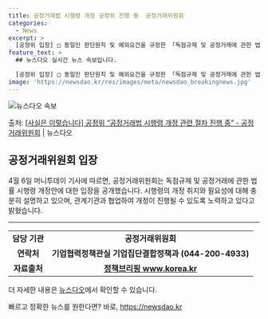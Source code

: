 ```yaml
---
title: 공정거래법 시행령 개정 공정위 진행 중  공정거래위원회
categories:
  - News
excerpt: >
  [공정위 입장] □ 동일인 판단원칙 및 예외요건을 규정한 「독점규제 및 공정거래에 관한 법률」 시행령 개정안…
feature_text: >
  ## 뉴스다오 실시간 뉴스 속보입니다.

  [공정위 입장] □ 동일인 판단원칙 및 예외요건을 규정한 「독점규제 및 공정거래에 관한 법률」 시행령 개정안…
image: 'https://newsdao.kr/res/images/meta/newsdao_breakingnews.jpg'
---
```


![뉴스다오 속보](https://newsdao.kr/res/images/meta/newsdao_breakingnews.jpg)

<p>출처: <a href="https://newsdao.kr/3544" rel="dofollow">[사실은 이렇습니다] 공정위 “공정거래법 시행령 개정 관련 절차 진행 중” - 공정거래위원회</a> | 뉴스다오</p>

<h2 data-ke-size="size26">공정거래위원회 입장</h2>
<p data-ke-size="size16">4월 6일 머니투데이 기사에 따르면, 공정거래위원회는 독점규제 및 공정거래에 관한 법률 시행령 개정안에 대한 입장을 공개했습니다. 시행령의 개정 취지와 필요성에 대해 충분히 설명하고 있으며, 관계기관과 협업하여 개정이 진행될 수 있도록 노력하고 있다고 밝혔습니다.</p>

<hr>

<table>
  <tr>
    <td style="text-align: center; height: 17px;"><b>담당 기관</b></td>
    <td style="text-align: center; height: 17px;"><b>공정거래위원회</b></td>
  </tr>
  <tr>
    <td style="text-align: center; height: 17px;"><b>연락처</b></td>
    <td style="text-align: center; height: 17px;"><b>기업협력정책관실 기업집단결합정책과 (044-200-4933)</b></td>
  </tr>
  <tr>
    <td style="text-align: center; height: 17px;"><b>자료출처</b></td>
    <td style="text-align: center; height: 17px;"><b><a href="https://www.korea.kr/">정책브리핑 www.korea.kr</a></b></td>
  </tr>
</table>

<p data-ke-size="size16">더 자세한 내용은 <a href="https://newsdao.kr/3544">뉴스다오</a>에서 확인할 수 있습니다.</p>
 

빠르고 정확한 뉴스를 원한다면? 바로, <a href="https://newsdao.kr" rel="dofollow">https://newsdao.kr</a>


